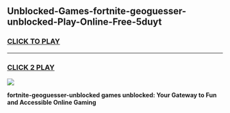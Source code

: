 
## Unblocked-Games-fortnite-geoguesser-unblocked-Play-Online-Free-5duyt
<h3>
<a href="https://premium76.site?title=fortnite-geoguesser-unblocked&ref=26A">CLICK TO PLAY</a></h3>
<hr>

<h3>
<a href="https://premium76.site?title=fortnite-geoguesser-unblocked&ref=26A">CLICK 2 PLAY</a>
  
</h3>

<a href="https://premium76.site?title=fortnite-geoguesser-unblocked&ref=26A"><img src="https://clearcache.store/games.png"></a>


**fortnite-geoguesser-unblocked games unblocked: Your Gateway to Fun and Accessible Online Gaming**
